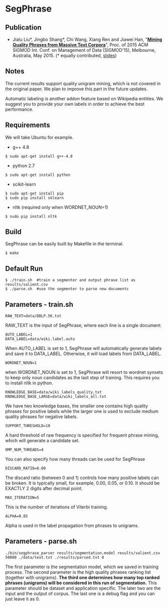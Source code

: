# SegPhrase

## Publication

* Jialu Liu\*, Jingbo Shang\*, Chi Wang, Xiang Ren and Jiawei Han, "**[Mining Quality Phrases from Massive Text Corpora](http://jialu.cs.illinois.edu/paper/sigmod2015-liu.pdf)**”, Proc. of 2015 ACM SIGMOD Int. Conf. on Management of Data (SIGMOD'15), Melbourne, Australia, May 2015. (\* equally contributed, [slides](http://jialu.cs.illinois.edu/paper/sigmod2015-liu-slides.pdf))

## Notes

The current results support quality unigram mining, which is not covered in the original paper. We plan to improve this part in the future updates.

Automatic labeling is another addon feature based on Wikipedia entities. We suggest you to provide your own labels in order to achieve the best performance.

## Requirements

We will take Ubuntu for example.

* g++ 4.8
```
$ sudo apt-get install g++-4.8
```
* python 2.7
```
$ sudo apt-get install python
```
* scikit-learn
```
$ sudo apt-get install pip
$ sudo pip install sklearn
```
* nltk (required only when WORDNET_NOUN=1)
```
$ sudo pip install nltk
```

## Build

SegPhrase can be easily built by Makefile in the terminal.
```
$ make
```

## Default Run

```
$ ./train.sh  #train a segmenter and output phrase list as results/salient.csv
$ ./parse.sh  #use the segmenter to parse new documents
```

## Parameters - train.sh

```
RAW_TEXT=data/DBLP.5K.txt
```
RAW_TEXT is the input of SegPhrase, where each line is a single document.

```
AUTO_LABEL=1
DATA_LABEL=data/wiki.label.auto
```
When AUTO_LABEL is set to 1, SegPhrase will automatically generate labels and save it to DATA_LABEL. Otherwise, it will load labels from DATA_LABEL.

```
WORDNET_NOUN=1
```
when WORDNET_NOUN is set to 1, SegPhrase will resort to wordnet synsets to keep only noun candidates as the last step of training. This requires you to install nltk in python.

```
KNOWLEDGE_BASE=data/wiki_labels_quality.txt
KNOWLEDGE_BASE_LARGE=data/wiki_labels_all.txt
```
We have two knowledge bases, the smaller one contains high quality phrases for positive labels while the larger one is used to exclude medium quality phrases for negative labels.

```
SUPPORT_THRESHOLD=10
```
A hard threshold of raw frequency is specified for frequent phrase mining, which will generate a candidate set.

```
OMP_NUM_THREADS=4
```
You can also specify how many threads can be used for SegPhrase

```
DISCARD_RATIO=0.00
```
The discard ratio (between 0 and 1) controls how many positive labels can be broken. It is typically small, for example, 0.00, 0.05, or 0.10. It should be EXACTLY 2 digits after decimal point.

```
MAX_ITERATION=5
```
This is the number of iterations of Viterbi training.

```
ALPHA=0.85
```
Alpha is used in the label propagation from phrases to unigrams.

## Parameters - parse.sh

```
./bin/segphrase_parser results/segmentation.model results/salient.csv 50000 ./data/test.txt ./results/parsed.txt 0
```
The first parameter is the segmentation model, which we saved in training process. The second parameter is the high quality phrases ranking list (together with unigrams). **The third one determines how many top ranked phrases (unigrams) will be considered in this run of segmentation.** This parameter should be dataset and application specific. The later two are the input and the output of corpus. The last one is a debug flag and you can just leave it as 0.
